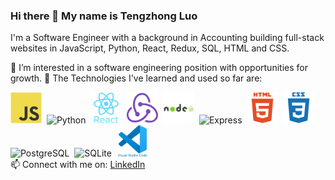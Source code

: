 ### Hi there 👋 My name is Tengzhong Luo
I'm a Software Engineer with a background in Accounting building full-stack websites in JavaScript, Python, React, Redux, SQL, HTML and CSS.
<!--
**tenginro/tenginro** is a ✨ _special_ ✨ repository because its `README.md` (this file) appears on your GitHub profile.

Here are some ideas to get you started:

- 🔭 I’m currently working on ...
- 🌱 I’m currently learning ...
- 👯 I’m looking to collaborate on ...
- 🤔 I’m looking for help with ...
- 💬 Ask me about ...
- 📫 How to reach me: ...
- 😄 Pronouns: ...
- ⚡ Fun fact: ...
-->

👀 I’m interested in a software engineering position with opportunities for growth.
🌱 The Technologies I've learned and used so far are: 
<div>
  <img src="https://github.com/devicons/devicon/blob/master/icons/javascript/javascript-original.svg" title="JavaScript" alt="JavaScript" width="50" height="50"/>&nbsp;
  <img src="https://www.vectorlogo.zone/logos/python/python-icon.svg" title="Python" alt="Python" width="50" height="50"/>&nbsp;
  <img src="https://github.com/devicons/devicon/blob/master/icons/react/react-original-wordmark.svg" title="React" alt="React" width="50" height="50"/>&nbsp;
  <img src="https://github.com/devicons/devicon/blob/master/icons/redux/redux-original.svg" title="Redux" alt="Redux" width="50" height="50"/>&nbsp;
  <img src="https://github.com/devicons/devicon/blob/master/icons/nodejs/nodejs-original-wordmark.svg" title="Node" alt="Node" width="50" height="50"/>&nbsp;
  <img src="https://www.vectorlogo.zone/logos/expressjs/expressjs-ar21.svg" title="Express" alt="Express" width="50" height="50"/>&nbsp;
  <img src="https://github.com/devicons/devicon/blob/master/icons/html5/html5-plain-wordmark.svg" title="HTML" alt="HTML" width="50" height="50"/>&nbsp;
  <img src="https://github.com/devicons/devicon/blob/master/icons/css3/css3-plain-wordmark.svg" title="CSS" alt="CSS" width="50" height="50"/>&nbsp;
  <img src="https://www.vectorlogo.zone/logos/postgresql/postgresql-vertical.svg" title="PostgreSQL" alt="PostgreSQL" width="50" height="50"/>&nbsp;
  <img src="https://www.vectorlogo.zone/logos/sqlite/sqlite-ar21.svg" title="SQLite" alt="SQLite" width="50" height="50"/>&nbsp;
  <img src="https://github.com/devicons/devicon/blob/master/icons/vscode/vscode-original-wordmark.svg" title="VSCode" alt="VSCode" width="50" height="50"/>&nbsp;
</div>
📫 Connect with me on: <a href="https://www.linkedin.com/in/luotengzhong" target="blank">LinkedIn</a>
